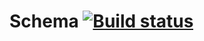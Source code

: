 # Schema [![Build status](https://ci.appveyor.com/api/projects/status/bsgf7urmlownvw7w?svg=true)](https://ci.appveyor.com/project/KtulhskiyPraynik/schema)
